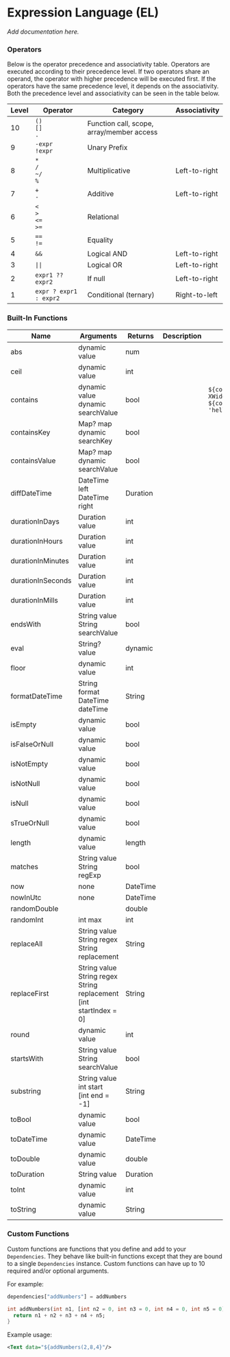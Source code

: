 # Expression Language (EL)

*Add documentation here.*

### Operators

Below is the operator precedence and associativity table. Operators are executed according
to their precedence level. If two operators share an operand, the operator with higher precedence
will be executed first. If the operators have the same precedence level, it depends on the
associativity. Both the precedence level and associativity can be seen in the table below.

| Level | Operator                   | Category                                  | Associativity |
|-------|----------------------------|-------------------------------------------|---------------|
| 10    | `()`<br>`[]`<br>`.`        | Function call, scope, array/member access |               |
| 9     | `-expr`<br>`!expr`         | Unary Prefix                              |               |
| 8     | `*`<br>`/`<br>`~/`<br>`%`  | Multiplicative                            | Left-to-right |
| 7     | `+`<br>`-`                 | Additive                                  | Left-to-right |
| 6     | `<`<br>`>`<br>`<=`<br>`>=` | Relational                                |               |
| 5     | `==`<br>`!=`               | Equality                                  |               |
| 4     | `&&`                       | Logical AND                               | Left-to-right |
| 3     | <code>&#124;&#124;</code>  | Logical OR                                | Left-to-right |
| 2     | `expr1 ?? expr2`           | If null                                   | Left-to-right |
| 1     | `expr ? expr1 : expr2`     | Conditional (ternary)                     | Right-to-left |


### Built-In Functions

| Name              | Arguments                                                                     | Returns  | Description | Examples                                                                          |
|-------------------|-------------------------------------------------------------------------------|----------|-------------|-----------------------------------------------------------------------------------|
| abs               | dynamic value                                                                 | num      |             |                                                                                   |
| ceil              | dynamic value                                                                 | int      |             |                                                                                   |
| contains          | dynamic value<br/>dynamic searchValue                                         | bool     |             | `${contains('I love XWidget', 'love'}`<br/>`${contains(dependencyValue, 'hello'}` |
| containsKey       | Map? map<br/>dynamic searchKey                                                | bool     |             |                                                                                   |
| containsValue     | Map? map<br/>dynamic searchValue                                              | bool     |             |                                                                                   |
| diffDateTime      | DateTime left<br/>DateTime right                                              | Duration |             |                                                                                   |
| durationInDays    | Duration value                                                                | int      |             |                                                                                   |
| durationInHours   | Duration value                                                                | int      |             |                                                                                   |
| durationInMinutes | Duration value                                                                | int      |             |                                                                                   |
| durationInSeconds | Duration value                                                                | int      |             |                                                                                   |
| durationInMills   | Duration value                                                                | int      |             |                                                                                   |
| endsWith          | String value<br/>String searchValue                                           | bool     |             |                                                                                   |
| eval              | String? value                                                                 | dynamic  |             |                                                                                   |
| floor             | dynamic value                                                                 | int      |             |                                                                                   |
| formatDateTime    | String format<br/>DateTime dateTime                                           | String   |             |                                                                                   |
| isEmpty           | dynamic value                                                                 | bool     |             |                                                                                   |
| isFalseOrNull     | dynamic value                                                                 | bool     |             |                                                                                   |
| isNotEmpty        | dynamic value                                                                 | bool     |             |                                                                                   |
| isNotNull         | dynamic value                                                                 | bool     |             |                                                                                   |
| isNull            | dynamic value                                                                 | bool     |             |                                                                                   |
| sTrueOrNull       | dynamic value                                                                 | bool     |             |                                                                                   |
| length            | dynamic value                                                                 | length   |             |                                                                                   |
| matches           | String value<br/>String regExp                                                | bool     |             |                                                                                   |
| now               | none                                                                          | DateTime |             |                                                                                   |
| nowInUtc          | none                                                                          | DateTime |             |                                                                                   |
| randomDouble      |                                                                               | double   |             |                                                                                   | 
| randomInt         | int max                                                                       | int      |             |                                                                                   |
| replaceAll        | String value<br/>String regex<br/>String replacement                          | String   |             |                                                                                   |
| replaceFirst      | String value<br/>String regex<br/>String replacement<br/>[int startIndex = 0] | String   |             |                                                                                   |
| round             | dynamic value                                                                 | int      |             |                                                                                   |
| startsWith        | String value<br/>String searchValue                                           | bool     |             |                                                                                   |
| substring         | String value<br/>int start<br/>[int end = -1]                                 | String   |             |                                                                                   |
| toBool            | dynamic value                                                                 | bool     |             |                                                                                   |
| toDateTime        | dynamic value                                                                 | DateTime |             |                                                                                   |
| toDouble          | dynamic value                                                                 | double   |             |                                                                                   |
| toDuration        | String value                                                                  | Duration |             |                                                                                   |
| toInt             | dynamic value                                                                 | int      |             |                                                                                   |
| toString          | dynamic value                                                                 | String   |             |                                                                                   |

### Custom Functions

Custom functions are functions that you define and add to your `Dependencies`. They behave like
built-in functions except that they are bound to a single `Dependencies` instance. Custom functions
can have up to 10 required and/or optional arguments.

For example:

```dart
dependencies["addNumbers"] = addNumbers

int addNumbers(int n1, [int n2 = 0, int n3 = 0, int n4 = 0, int n5 = 0]) {
  return n1 + n2 + n3 + n4 + n5;
}
```

Example usage:
```xml
<Text data="${addNumbers(2,8,4}"/>
```